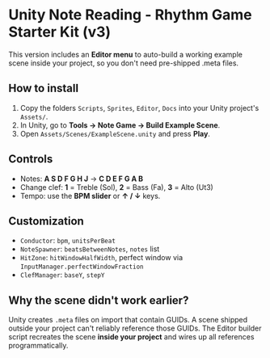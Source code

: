 
# Unity Note Reading - Rhythm Game Starter Kit (v3)

This version includes an **Editor menu** to auto-build a working example scene inside your project, so you don't need pre-shipped .meta files.

## How to install
1. Copy the folders `Scripts`, `Sprites`, `Editor`, `Docs` into your Unity project's `Assets/`.
2. In Unity, go to **Tools → Note Game → Build Example Scene**.
3. Open `Assets/Scenes/ExampleScene.unity` and press **Play**.

## Controls
- Notes: **A S D F G H J** → **C D E F G A B**
- Change clef: **1** = Treble (Sol), **2** = Bass (Fa), **3** = Alto (Ut3)
- Tempo: use the **BPM slider** or **↑ / ↓** keys.

## Customization
- `Conductor`: `bpm`, `unitsPerBeat`
- `NoteSpawner`: `beatsBetweenNotes`, `notes` list
- `HitZone`: `hitWindowHalfWidth`, perfect window via `InputManager.perfectWindowFraction`
- `ClefManager`: `baseY`, `stepY`

## Why the scene didn't work earlier?
Unity creates `.meta` files on import that contain GUIDs. A scene shipped outside your project can't reliably reference those GUIDs. The Editor builder script recreates the scene **inside your project** and wires up all references programmatically.
